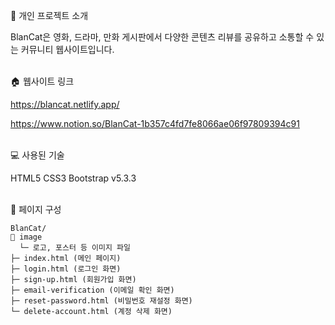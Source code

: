 📌 개인 프로젝트 소개

BlanCat은 영화, 드라마, 만화 게시판에서 다양한 콘텐츠 리뷰를 공유하고 소통할 수 있는 커뮤니티 웹사이트입니다.

<br/>
🏠 웹사이트 링크

https://blancat.netlify.app/


https://www.notion.so/BlanCat-1b357c4fd7fe8066ae06f97809394c91

<br/>
💻 사용된 기술

HTML5
CSS3
Bootstrap v5.3.3

<br/>
📑 페이지 구성

```
BlanCat/
📁 image
  └─ 로고, 포스터 등 이미지 파일
├─ index.html (메인 페이지)
├─ login.html (로그인 화면)
├─ sign-up.html (회원가입 화면)
├─ email-verification (이메일 확인 화면)
├─ reset-password.html (비밀번호 재설정 화면)
└─ delete-account.html (계정 삭제 화면)
```
